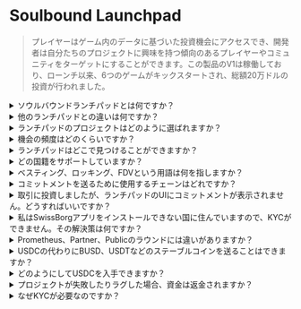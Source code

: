 # Soulbound Launchpad

> プレイヤーはゲーム内のデータに基づいた投資機会にアクセスでき、開発者は自分たちのプロジェクトに興味を持つ傾向のあるプレイヤーやコミュニティをターゲットにすることができます。この製品のV1は稼働しており、ローンチ以来、6つのゲームがキックスタートされ、総額20万ドルの投資が行われました。

<details>

<summary>ソウルバウンドランチパッドとは何ですか？</summary>

ソウルバウンドランチパッドは、ゲーマーとデジタルアイデンティティに基づいて資金調達を行っているゲームとをつなぐプラットフォームです。ゲーム開発者は、デジタルアイデンティティを使用して特定のプレイヤーをターゲットにし、資金を調達することができます。

</details>

<details>

<summary>他のランチパッドとの違いは何ですか？</summary>

クレデンシャルネットワークを介してソウルバウンドランチパッドに接続されたプレイヤーは、彼らのゲームのクレデンシャルに合わせた取引にアクセスすることができます。つまり、FPSプレイヤーはFPSゲームに関連する機会をより多く受ける可能性があります。

</details>

<details>

<summary>ランチパッドのプロジェクトはどのように選ばれますか？</summary>

投資評議会は、包括的なレポートで締めくくられる、詳細なデューディリジェンスプロセスを実施しています。私たちはゲームファイセクターで最も包括的で詳細なデューディリジェンスレポートを保持しています。

</details>

<details>

<summary>機会の頻度はどのくらいですか？</summary>

プロジェクトを受け入れる能力は、取引の品質に完全に依存しています。したがって、高い品質基準を満たすプロジェクトのみを検討します。

</details>

<details>

<summary>ランチパッドはどこで見つけることができますか？</summary>

ランチパッドは[こちら](https://launchpad.xborg.com/)で見つけることができます。

</details>

<details>

<summary>どの国籍をサポートしていますか？</summary>

私たちはSwissBorgがサポートしている国をサポートしています。完全なリストはこちらで確認できます：[https://swissborg.com/supported-countries](https://swissborg.com/supported-countries)

</details>

<details>

<summary>ベスティング、ロッキング、FDVという用語は何を指しますか？</summary>

* **ベスティング**は、トークンが配布される期間を指します。
* **ロッキング**は、トークンがロックされる期間を指します。
* **FDV**は、トークンの評価を指し、価格に最大供給量を掛け合わせて計算されます。（Fully Diluted Valuation）

</details>

<details>

<summary>コミットメントを送るために使用するチェーンはどれですか？</summary>

EthereumのUSDC（ERC-20）を使用します。

</details>

<details>

<summary>取引に投資しましたが、ランチパッドのUIにコミットメントが表示されません。どうすればいいですか？</summary>

もしランチパッドにコミットメントが表示されない場合は、Discordでサポートチケットを開いてください。

</details>

<details>

<summary>私はSwissBorgアプリをインストールできない国に住んでいますので、KYCができません。その解決策は何ですか？</summary>

現時点では、SwissBorgアプリで利用可能な国籍のみをサポートしています。XBorgはネットワークを拡大するために積極的に取り組んでおり、将来的にはより多くの地域と国籍がKYCの対象となるでしょう。

</details>

<details>

<summary>Prometheus、Partner、Publicのラウンドには違いがありますか？</summary>

ユーザーが対象となるラウンドは、その人の属性によって異なります。Prometheusホルダーは最大の特典を受け取り、手数料を支払う必要はありません。他のラウンドでは異なる手数料と割り当てサイズがあります。

</details>

<details>

<summary>USDCの代わりにBUSD、USDTなどのステーブルコインを送ることはできますか？</summary>

現在、USDCのみをサポートしています。

</details>

<details>

<summary>どのようにしてUSDCを入手できますか？</summary>

USDCを他の暗号通貨や法定通貨から入手するための最良のオプションの一つがSwissBorgです。

</details>

<details>

<summary>プロジェクトが失敗したりラグした場合、資金は返金されますか？</summary>

XBorgのランチパッドの機会については、徹底的なデューディリジェンスを行い、失敗するプロジェクトの数を制限しています。

投資家の責任と判断される場合、返金は実施されません。

</details>

<details>

<summary>なぜKYCが必要なのですか？</summary>

XBorgがランチパッドに関連する関連する管轄法に準拠するためです。

</details>